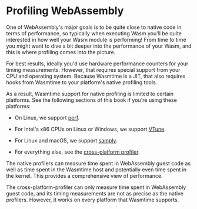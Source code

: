 # Profiling WebAssembly

One of WebAssembly's major goals is to be quite close to native code in terms of
performance, so typically when executing Wasm you'll be quite interested in how
well your Wasm module is performing! From time to time you might want to dive a
bit deeper into the performance of your Wasm, and this is where profiling comes
into the picture.

For best results, ideally you'd use hardware performance counters for your
timing measurements. However, that requires special support from your CPU and
operating system. Because Wasmtime is a JIT, that also requires hooks from
Wasmtime to your platform's native profiling tools.

As a result, Wasmtime support for native profiling is limited to certain
platforms. See the following sections of this book if you're using these
platforms:

- On Linux, we support [perf](./examples-profiling-perf.md).

- For Intel's x86 CPUs on Linux or Windows, we support
  [VTune](./examples-profiling-vtune.md).

- For Linux and macOS, we support [samply](./examples-profiling-samply.md).

- For everything else, see the [cross-platform
  profiler](./examples-profiling-guest.md).

The native profilers can measure time spent in WebAssembly guest code as well as
time spent in the Wasmtime host and potentially even time spent in the kernel.
This provides a comprehensive view of performance.

The cross-platform-profiler can only measure time spent in WebAssembly guest
code, and its timing measurements are not as precise as the native profilers.
However, it works on every platform that Wasmtime supports.

